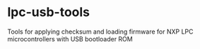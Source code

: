 lpc-usb-tools
=============

Tools for applying checksum and loading firmware for NXP LPC microcontrollers with USB bootloader ROM
